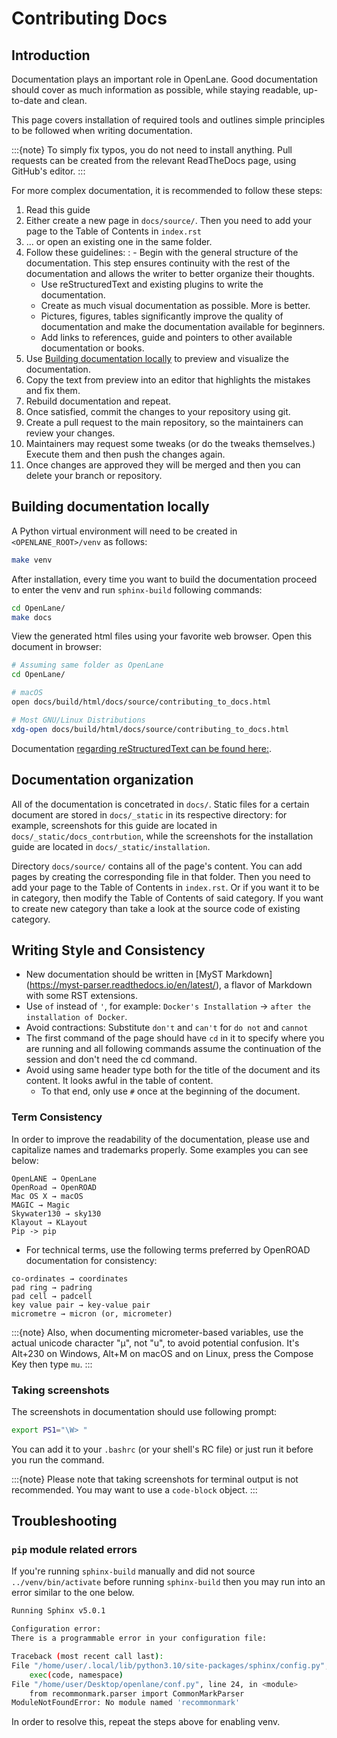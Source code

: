 # Contributing Docs

## Introduction

Documentation plays an important role in OpenLane.
Good documentation should cover as much information as possible,
while staying readable, up-to-date and clean.

This page covers installation of required tools
and outlines simple principles to be followed when writing documentation.

:::{note}
To simply fix typos, you do not need to install anything. Pull requests can be created from the relevant ReadTheDocs page, using GitHub's editor.
:::

For more complex documentation, it is recommended to follow these steps:

01. Read this guide
02. Either create a new page in `docs/source/`. Then you need to add your page to the Table of Contents in `index.rst`
03. ... or open an existing one in the same folder.
04. Follow these guidelines:
    : - Begin with the general structure of the documentation. This step ensures continuity with the rest of the documentation and allows the writer to better organize their thoughts.
      - Use reStructuredText and existing plugins to write the documentation.
      - Create as much visual documentation as possible. More is better.
      - Pictures, figures, tables significantly improve the quality of documentation and make the documentation available for beginners.
      - Add links to references, guide and pointers to other available documentation or books.
05. Use [Building documentation locally](#building-documentation-locally) to preview and visualize the documentation.
06. Copy the text from preview into an editor that highlights the mistakes and fix them.
07. Rebuild documentation and repeat.
08. Once satisfied, commit the changes to your repository using git.
09. Create a pull request to the main repository, so the maintainers can review your changes.
10. Maintainers may request some tweaks (or do the tweaks themselves.) Execute them and then push the changes again.
11. Once changes are approved they will be merged and then you can delete your branch or repository.

## Building documentation locally
A Python virtual environment will need to be created in `<OPENLANE_ROOT>/venv` as follows:

```sh
make venv
```

After installation, every time you want to build the documentation proceed to enter the venv and run `sphinx-build` following commands:

```sh
cd OpenLane/
make docs
```

View the generated html files using your favorite web browser. Open this document in browser:

```sh
# Assuming same folder as OpenLane
cd OpenLane/

# macOS
open docs/build/html/docs/source/contributing_to_docs.html

# Most GNU/Linux Distributions
xdg-open docs/build/html/docs/source/contributing_to_docs.html
```

Documentation [regarding reStructuredText can be found here:](https://sublime-and-sphinx-guide.readthedocs.io/en/latest/index.html).

## Documentation organization

All of the documentation is concetrated in `docs/`.
Static files for a certain document are stored in `docs/_static` in its respective directory: for example, screenshots for this guide are located in `docs/_static/docs_contrbution`,
while the screenshots for the installation guide are located in `docs/_static/installation`.

Directory `docs/source/` contains all of the page's content.
You can add pages by creating the corresponding file in that folder.
Then you need to add your page to the Table of Contents in `index.rst`.
Or if you want it to be in category, then modify the Table of Contents of said category.
If you want to create new category than take a look at the source code of existing category.

## Writing Style and Consistency

- New documentation should be written in \[MyST Markdown\](<https://myst-parser.readthedocs.io/en/latest/>), a flavor of Markdown with some RST extensions.
- Use `of` instead of `'`, for example: `Docker's Installation` → `after the installation of Docker`.
- Avoid contractions: Substitute `don't` and `can't` for `do not` and `cannot`
- The first command of the page should have `cd` in it to specify where you are running and all following commands assume the continuation of the session and don't need the cd command.
- Avoid using same header type both for the title of the document and its content. It looks awful in the table of content.
  * To that end, only use `#` once at the beginning of the document.

### Term Consistency

In order to improve the readability of the documentation, please use and capitalize names and trademarks properly. Some examples you can see below:

```
OpenLANE → OpenLane
OpenRoad → OpenROAD
Mac OS X → macOS
MAGIC → Magic
Skywater130 → sky130
Klayout → KLayout
Pip -> pip
```

- For technical terms, use the following terms preferred by OpenROAD documentation for consistency:

```
co-ordinates → coordinates
pad ring → padring
pad cell → padcell
key value pair → key-value pair
micrometre → micron (or, micrometer)
```

:::{note}
Also, when documenting micrometer-based variables, use the actual unicode character "μ", not "u", to avoid potential confusion. It's Alt+230 on Windows, Alt+M on macOS and on Linux, press the Compose Key then type `mu`.
:::

### Taking screenshots

The screenshots in documentation should use following prompt:

```sh
export PS1="\W> "
```

You can add it to your `.bashrc` (or your shell's RC file) or just run it before you run the command.

:::{note}
Please note that taking screenshots for terminal output is not recommended. You may want to use a `code-block` object.
:::

## Troubleshooting
### `pip` module related errors

If you're running `sphinx-build` manually and did not source `../venv/bin/activate` before running `sphinx-build` then you may run into an error similar to the one below.

```sh
Running Sphinx v5.0.1

Configuration error:
There is a programmable error in your configuration file:

Traceback (most recent call last):
File "/home/user/.local/lib/python3.10/site-packages/sphinx/config.py", line 343, in eval_config_file
    exec(code, namespace)
File "/home/user/Desktop/openlane/conf.py", line 24, in <module>
    from recommonmark.parser import CommonMarkParser
ModuleNotFoundError: No module named 'recommonmark'
```

In order to resolve this, repeat the steps above for enabling venv.